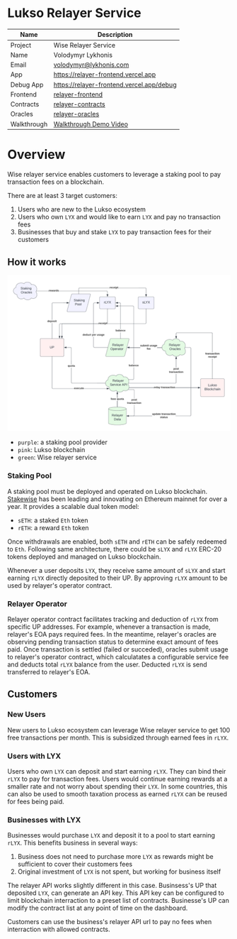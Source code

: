 # Lukso Relayer Service

| Name | Description |
| ---- | ----------- |
| Project | Wise Relayer Service |
| Name | Volodymyr Lykhonis |
| Email | volodymyr@lykhonis.com |
| App | https://relayer-frontend.vercel.app |
| Debug App | https://relayer-frontend.vercel.app/debug |
| Frontend | [relayer-frontend](https://github.com/lykhonis/relayer-frontend) |
| Contracts | [relayer-contracts](https://github.com/lykhonis/relayer-contracts) |
| Oracles | [relayer-oracles](https://github.com/lykhonis/relayer-oracles) |
| Walkthrough | [Walkthrough Demo Video](https://youtu.be/OizE7QbIOEs) |

# Overview

Wise relayer service enables customers to leverage a staking pool to pay transaction fees on a blockchain.

There are at least 3 target customers:
1. Users who are new to the Lukso ecosystem
2. Users who own `LYX` and would like to earn `LYX` and pay no transaction fees
3. Businesses that buy and stake `LYX` to pay transaction fees for their customers

## How it works

![overview diagram](assets/diagram-overview.png)

- `purple`: a staking pool provider
- `pink`: Lukso blockchain
- `green`: Wise relayer service

### Staking Pool

A staking pool must be deployed and operated on Lukso blockchain. [Stakewise](https://stakewise.io/) has been leading and innovating on Ethereum mainnet for over a year. It provides a scalable dual token model:
- `sETH`: a staked `Eth` token
- `rETH`: a reward `Eth` token

Once withdrawals are enabled, both `sETH` and `rETH` can be safely redeemed to `Eth`. Following same architecture, there could be `sLYX` and `rLYX` ERC-20 tokens deployed and managed on Lukso blockchain.

Whenever a user deposits `LYX`, they receive same amount of `sLYX` and start earning `rLYX` directly deposited to their UP. By approving `rLYX` amount to be used by relayer's operator contract.

### Relayer Operator

Relayer operator contract facilitates tracking and deduction of `rLYX` from specific UP addresses. For example, whenever a transaction is made, relayer's EOA pays required fees. In the meantime, relayer's oracles are observing pending transaction status to determine exact amount of fees paid. Once transaction is settled (failed or succeded), oracles submit usage to relayer's operator contract, which calculatates a configurable service fee and deducts total `rLYX` balance from the user. Deducted `rLYX` is send transferred to relayer's EOA.

## Customers

### New Users

New users to Lukso ecosystem can leverage Wise relayer service to get 100 free transactions per month. This is subsidized through earned fees in `rLYX`.

### Users with LYX

Users who own `LYX` can deposit and start earning `rLYX`. They can bind their `rLYX` to pay for transaction fees. Users would continue earning rewards at a smaller rate and not worry about spending their `LYX`. In some countries, this can also be used to smooth taxation process as earned `rLYX` can be reused for fees being paid.

### Businesses with LYX

Businesses would purchase `LYX` and deposit it to a pool to start earning `rLYX`. This benefits business in several ways:
1. Business does not need to purchase more `LYX` as rewards might be sufficient to cover their customers fees
2. Original investment of `LYX` is not spent, but working for business itself

The relayer API works slightly different in this case. Businsess's UP that deposited `LYX`, can generate an API key. This API key can be configured to limit blockchain interraction to a preset list of contracts. Businesse's UP can modify the contract list at any point of time on the dashboard.

Customers can use the business's relayer API url to pay no fees when interraction with allowed contracts.
